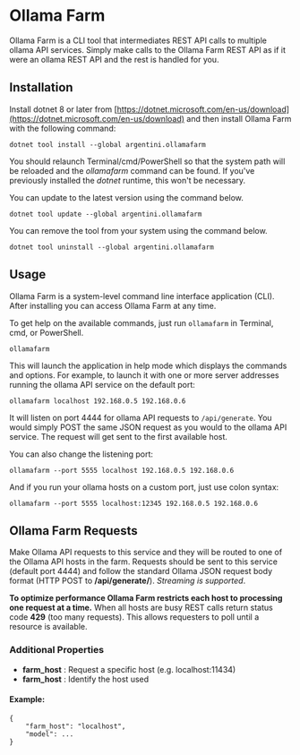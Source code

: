 # Ollama Farm

Ollama Farm is a CLI tool that intermediates REST API calls to multiple ollama API services. Simply make calls to the Ollama Farm REST API as if it were an ollama REST API and the rest is handled for you.

## Installation

Install dotnet 8 or later from [https://dotnet.microsoft.com/en-us/download](https://dotnet.microsoft.com/en-us/download) and then install Ollama Farm with the following command:

```
dotnet tool install --global argentini.ollamafarm
```

You should relaunch Terminal/cmd/PowerShell so that the system path will be reloaded and the *ollamafarm* command can be found. If you've previously installed the *dotnet* runtime, this won't be necessary.

You can update to the latest version using the command below.

```
dotnet tool update --global argentini.ollamafarm
```

You can remove the tool from your system using the command below.

```
dotnet tool uninstall --global argentini.ollamafarm
```

## Usage

Ollama Farm is a system-level command line interface application (CLI). After installing you can access Ollama Farm at any time.

To get help on the available commands, just run `ollamafarm` in Terminal, cmd, or PowerShell.

```
ollamafarm
```

This will launch the application in help mode which displays the commands and options. For example, to launch it with one or more server addresses running the ollama API service on the default port:

```
ollamafarm localhost 192.168.0.5 192.168.0.6
```

It will listen on port 4444 for ollama API requests to `/api/generate`. You would simply POST the same JSON request as you would to the ollama API service. The request will get sent to the first available host.

You can also change the listening port:

```
ollamafarm --port 5555 localhost 192.168.0.5 192.168.0.6
```

And if you run your ollama hosts on a custom port, just use colon syntax:

```
ollamafarm --port 5555 localhost:12345 192.168.0.5 192.168.0.6
```
## Ollama Farm Requests

Make Ollama API requests to this service and they will be routed to one of the Ollama API hosts in the farm. Requests should be sent to this service (default port 4444) and follow the standard Ollama JSON request body format (HTTP POST to **/api/generate/**). *Streaming is supported*.

**To optimize performance Ollama Farm restricts each host to processing one request at a time.** When all hosts are busy REST calls return status code **429** (too many requests). This allows requesters to poll until a resource is available.

### Additional Properties

- **farm_host** : Request a specific host (e.g. localhost:11434)
- **farm_host** : Identify the host used

#### Example:
```
{
    "farm_host": "localhost",
    "model": ...
}
```